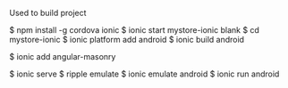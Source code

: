 Used to build project

$ npm install -g cordova ionic
$ ionic start mystore-ionic blank
$ cd mystore-ionic
$ ionic platform add android
$ ionic build android

$ ionic add angular-masonry

$ ionic serve
$ ripple emulate
$ ionic emulate android
$ ionic run android
